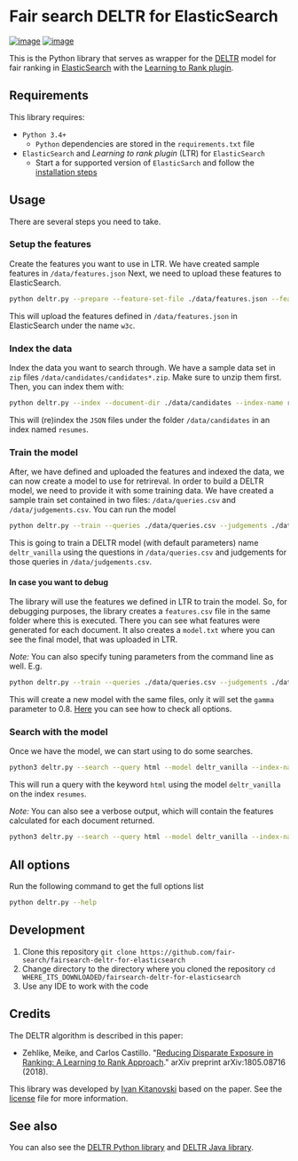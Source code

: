 # Fair search DELTR for ElasticSearch

[![image](https://img.shields.io/pypi/pyversions/fairsearchdeltr.svg)](https://pypi.org/project/fairsearchdeltr/)
[![image](https://img.shields.io/pypi/l/fairsearchdeltr.svg)](https://pypi.org/project/fairsearchdeltr/)

This is the Python library that serves as wrapper for the [DELTR](https://arxiv.org/pdf/1805.08716.pdf) model 
for fair ranking in [ElasticSearch](https://www.elastic.co/) with the [Learning to Rank plugin](https://elasticsearch-learning-to-rank.readthedocs.io/en/latest/).

## Requirements

This library requires:

- `Python 3.4+`
    - `Python` dependencies are stored in the `requirements.txt` file 
- `ElasticSearch` and _Learning to rank plugin_ (LTR) for `ElasticSearch`
    - Start a for supported version of `ElasticSarch` and follow the [installation steps](https://github.com/o19s/elasticsearch-learning-to-rank#installing)  

## Usage

There are several steps you need to take.

### Setup the features

Create the features you want to use in LTR. We have created sample features in `/data/features.json`
Next, we need to upload these features to ElasticSearch.

```bash
python deltr.py --prepare --feature-set-file ./data/features.json --feature-set-name w3c
```

This will upload the features defined in `/data/features.json` in ElasticSearch under the name `w3c`.

### Index the data

Index the data you want to search through. We have a sample data set in `zip` files `/data/candidates/candidates*.zip`.
Make sure to unzip them first. Then, you can index them with:

```bash
python deltr.py --index --document-dir ./data/candidates --index-name resumes
```

This will (re)index the `JSON` files under the folder `/data/candidates` in an index named `resumes`. 

### Train the model

After, we have defined and uploaded the features and indexed the data, we can now create a model to use for retrireval.
In order to build a DELTR model, we need to provide it with some training data. We have created a sample train set contained in two files:
 `/data/queries.csv` and `/data/judgements.csv`. You can run the model
 
```bash
python deltr.py --train --queries ./data/queries.csv --judgements ./data/judgements.csv --model deltr_vanilla
```

This is going to train a DELTR model (with default parameters) name `deltr_vanilla` using the questions in `/data/queries.csv` and 
judgements for those queries in `/data/judgements.csv`.

#### In case you want to debug

The library will use the features we defined in LTR to train the model. So, for debugging purposes, the library 
creates a `features.csv` file in the same folder where this is executed. There you can see what features were generated for each document.
It also creates a `model.txt` where you can see the final model, that was uploaded in LTR. 

*Note:* You can also specify tuning parameters from the command line as well. E.g.

```bash
python deltr.py --train --queries ./data/queries.csv --judgements ./data/judgements.csv --model deltr_not_vanilla --gamma 0.8
```

This will create a new model with the same files, only it will set the `gamma` parameter to 0.8. [Here](#options) you can see how to check all options.

### Search with the model

Once we have the model, we can start using to do some searches. 

```bash
python3 deltr.py --search --query html --model deltr_vanilla --index-name resumes
```

This will run a query with the keyword `html` using the model `deltr_vanilla` on the index `resumes`.

*Note:* You can also see a verbose output, which will contain the features calculated for each document returned.

```bash
python3 deltr.py --search --query html --model deltr_vanilla --index-name resumes --verbose
```

## <a name="options"></a> All options

Run the following command to get the full options list
```bash
python deltr.py --help
```

## Development

1. Clone this repository `git clone https://github.com/fair-search/fairsearch-deltr-for-elasticsearch`
2. Change directory to the directory where you cloned the repository `cd WHERE_ITS_DOWNLOADED/fairsearch-deltr-for-elasticsearch`
3. Use any IDE to work with the code

## Credits

The DELTR algorithm is described in this paper:

* Zehlike, Meike, and Carlos Castillo. "[Reducing Disparate Exposure in Ranking:
A Learning to Rank Approach](https://doi.org/10.1145/3132847.3132938)." arXiv preprint arXiv:1805.08716 (2018).

This library was developed by [Ivan Kitanovski](http://ivankitanovski.com/) based on the paper. See the [license](https://github.com/fair-search/fairsearch-deltr-for-elasticsearch/blob/master/LICENSE) file for more information.

## See also

You can also see the [DELTR Python library](https://github.com/fair-search/fairsearchdeltr-python)
 and [DELTR Java library](https://github.com/fair-search/fairsearchdeltr-java).